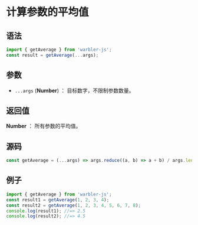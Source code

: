 <!--
 * @Author: 一尾流莺
 * @Description:计算参数的平均值
 * @Date: 2021-09-13 18:18:23
 * @LastEditTime: 2023-08-25 15:40:52
 * @FilePath: \warbler-js\docs\guide\number\求平均值.md
-->

# 计算参数的平均值

## 语法

```js
import { getAverage } from 'warbler-js';
const result = getAverage(...args);
```

## 参数

- `...args` (**Number**) ： 目标数字，不限制参数数量。

## 返回值

**Number** ： 所有参数的平均值。

## 源码

```js
const getAverage = (...args) => args.reduce((a, b) => a + b) / args.length;
```

## 例子

```js
import { getAverage } from 'warbler-js';
const result1 = getAverage(1, 2, 3, 4);
const result2 = getAverage(1, 2, 3, 4, 5, 6, 7, 8);
console.log(result1); //=> 2.5
console.log(result2); //=> 4.5
```
